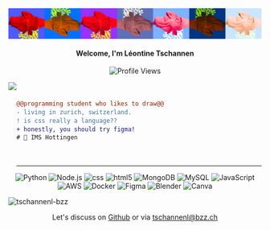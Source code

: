 <img align="center" src="https://github.com/tschannenl-bzz/tschannenl-bzz/blob/main/Profile%20banner%20-%202.jpg"/>
 <h4 align="center">Welcome, I'm Léontine Tschannen</h4>



 <p align="center">
  <img src="https://komarev.com/ghpvc/?username=tschannenl-bzz&color=green" alt="Profile Views" />
</p>


<img align="left" src="https://i.giphy.com/media/v1.Y2lkPTc5MGI3NjExdHViOHZtaHZidnpha3gwZWl1cmp0OWg5bXI4dzF3enNkcXgxaW9tZCZlcD12MV9pbnRlcm5hbF9naWZfYnlfaWQmY3Q9cw/d2Sor6kd4bug3J3Srk/giphy.gif" height="170"/>

```diff


@@programming student who likes to draw@@
- living in zurich, switzerland.
! is css really a language??
+ honestly, you should try figma!
# 📖 IMS Hottingen




```

--- 

<p align="center">
  <img src="https://img.shields.io/badge/Python-3776AB?style=for-the-badge&logo=python&logoColor=white" alt="Python">
  <img src="https://img.shields.io/badge/Node.js-43853D?style=for-the-badge&logo=node.js&logoColor=white" alt="Node.js">
  <img src="https://img.shields.io/badge/CSS3-1572B6?style=for-the-badge&logo=css3&logoColor=white" alt="css">
  <img src="https://img.shields.io/badge/HTML5-E34F26?style=for-the-badge&logo=html5&logoColor=white" alt="html5">
  <img src="https://img.shields.io/badge/MongoDB-4EA94B?style=for-the-badge&logo=mongodb&logoColor=white" alt="MongoDB">
  <img src="https://img.shields.io/badge/MySQL-00000F?style=for-the-badge&logo=mysql&logoColor=white" alt="MySQL">
  <img src="https://img.shields.io/badge/JavaScript-323330?style=for-the-badge&logo=javascript&logoColor=F7DF1E" alt="JavaScript">
  <img src="https://img.shields.io/badge/Amazon_AWS-232F3E?style=for-the-badge&logo=amazon-aws&logoColor=white" alt="AWS">
  <img src="https://img.shields.io/badge/docker-%230db7ed.svg?style=for-the-badge&logo=docker&logoColor=white" alt="Docker">
  <img src="https://img.shields.io/badge/figma-%23F24E1E.svg?style=for-the-badge&logo=figma&logoColor=white" alt="Figma">
  <img src="https://img.shields.io/badge/blender-%23F5792A.svg?style=for-the-badge&logo=blender&logoColor=white" alt="Blender">
  <img src="https://img.shields.io/badge/Canva-%2300C4CC.svg?style=for-the-badge&logo=Canva&logoColor=white" alt="Canva"> 
</p>

<p><img src="https://github-readme-stats.vercel.app/api/top-langs/?username=tschannenl-bzz&hide_border=true&layout=compact" alt="tschannenl-bzz"/>&nbsp; </p>

 <div align="center">
  
 Let's discuss on <a href="https://github.com/tschannenl-bzz">Github</a> or via tschannenl@bzz.ch

  
</div>




<!--
**tschannenl-bzz/tschannenl-bzz** is a ✨ _special_ ✨ repository because its `README.md` (this file) appears on your GitHub profile.

Here are some ideas to get you started:

- 🔭 I’m currently working on ...
- 🌱 I’m currently learning ...
- 👯 I’m looking to collaborate on ...
- 🤔 I’m looking for help with ...
- 💬 Ask me about ...
- 📫 How to reach me: ...
- 😄 Pronouns: ...
- ⚡ Fun fact: ...
-->
